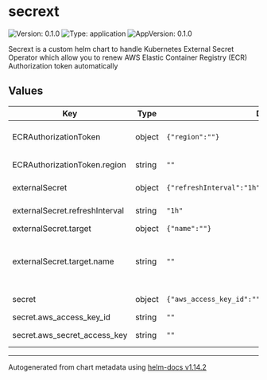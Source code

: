 # secrext

![Version: 0.1.0](https://img.shields.io/badge/Version-0.1.0-informational?style=for-the-badge) ![Type: application](https://img.shields.io/badge/Type-application-informational?style=for-the-badge) ![AppVersion: 0.1.0](https://img.shields.io/badge/AppVersion-0.1.0-informational?style=for-the-badge)

Secrext is a custom helm chart to handle Kubernetes External Secret Operator which allow you to renew AWS Elastic Container Registry (ECR) Authorization token automatically

## Values

| Key | Type | Default | Description |
|-----|------|---------|-------------|
| ECRAuthorizationToken | object | `{"region":""}` | Values for ECRAuthorizationToken object |
| ECRAuthorizationToken.region | string | `""` | AWS Region where the ECR is located |
| externalSecret | object | `{"refreshInterval":"1h","target":{"name":""}}` | Values for ExternalSecret object |
| externalSecret.refreshInterval | string | `"1h"` | Refresh interval for the ExternalSecret object |
| externalSecret.target | object | `{"name":""}` | Values for target object |
| externalSecret.target.name | string | `""` | Name of the target object; this will be used later in your deployments as imagePullSecrets |
| secret | object | `{"aws_access_key_id":"","aws_secret_access_key":""}` | Values for secret with AWS credentials |
| secret.aws_access_key_id | string | `""` | AWS Access Key ID |
| secret.aws_secret_access_key | string | `""` | AWS Secret Access Key |

----------------------------------------------
Autogenerated from chart metadata using [helm-docs v1.14.2](https://github.com/norwoodj/helm-docs/releases/v1.14.2)
